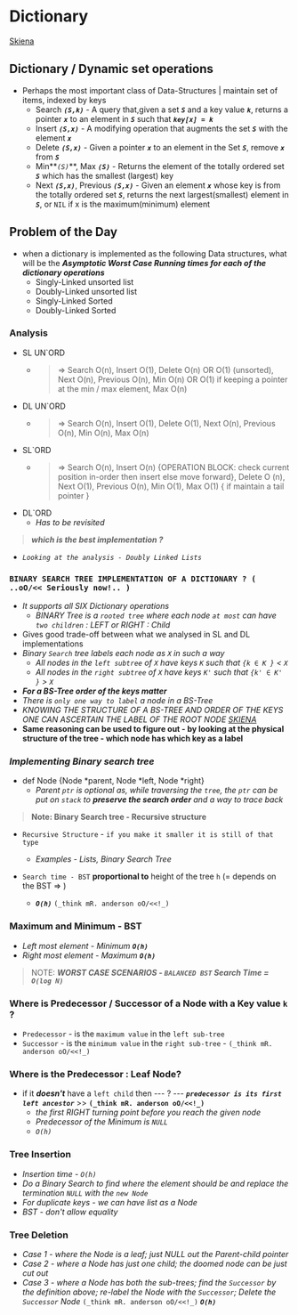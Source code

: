 # Dictionary

[Skiena](https://www.youtube.com/watch?v=2YcHOsrPLKE&list=PLOtl7M3yp-DV69F32zdK7YJcNXpTunF2b&index=5)

## Dictionary / Dynamic set operations

- Perhaps the most important class of Data-Structures | maintain set of items, indexed by keys
  - Search **_`(S,k)`_** - A query that,given a set **_`S`_** and a key value **_`k`_**, returns a pointer **_`x`_** to
    an element in **_`S`_** such that **_`key[x] = k`_**
  - Insert **_`(S,x)`_** - A modifying operation that augments the set **_`S`_** with the element **_`x`_**
  - Delete **_`(S,x)`_** - Given a pointer **_`x`_** to an element in the Set **_`S`_**, remove **_`x`_** from **_`S`_**
  - Min**_`(S)`_**, Max **_`(S)`_** - Returns the element of the totally ordered set **_`S`_** which has the smallest (largest) key
  - Next **_`(S,x)`_**, Previous **_`(S,x)`_** - Given an element **_`x`_** whose key is from the
    totally ordered set **_`S`_**, returns the next largest(smallest) element in **_`S`_**, or `NIL` if x is the maximum(minimum) element

## Problem of the Day

- when a dictionary is implemented as the following Data structures, what will be the
  **_Asymptotic Worst Case Running times for each of the dictionary operations_**
  - Singly-Linked unsorted list
  - Doubly-Linked unsorted list
  - Singly-Linked Sorted
  - Doubly-Linked Sorted

### Analysis

- SL UN`ORD
  - > => Search O(n), Insert O(1), Delete O(n) OR O(1) (unsorted), Next O(n), Previous O(n), Min O(n) OR O(1) if keeping a pointer at the min / max element, Max O(n)
- DL UN`ORD
  - > => Search O(n), Insert O(1), Delete O(1), Next O(n), Previous O(n), Min O(n), Max O(n)
- SL`ORD
  - > => Search O(n), Insert O(n) {OPERATION BLOCK: check current position in-order then insert else move forward},
    > Delete O (n), Next O(1), Previous O(n), Min O(1), Max O(1) { if maintain a tail pointer }
- DL`ORD
  - _Has to be revisited_

> **_which is the best implementation ?_**

- _`Looking at the analysis - Doubly Linked Lists`_

### `BINARY SEARCH TREE IMPLEMENTATION OF A DICTIONARY ? ( ..oO/<< Seriously now!.. )`

- _It supports all SIX Dictionary operations_
  - _BINARY Tree is a `rooted tree` where each node `at most` can have `two children` : LEFT or RIGHT : Child_
- Gives good trade-off between what we analysed in SL and DL implementations
- _Binary `Search` tree labels each node as `X` in such a way_
  - _All nodes in the `left subtree` of `X` have keys `K` such that `{k ∈ K }` < `X`_
  - _All nodes in the `right subtree` of `X` have keys `K'` such that `{k' ∈ K' }` > `X`_
- _**For a BS-Tree order of the keys matter**_
- _There is `only one way to label` a node in a BS-Tree_
- _KNOWING THE STRUCTURE OF A BS-TREE AND ORDER OF THE KEYS ONE CAN ASCERTAIN THE LABEL OF THE ROOT NODE [SKIENA](https://youtu.be/2YcHOsrPLKE?list=PLOtl7M3yp-DV69F32zdK7YJcNXpTunF2b&t=2833)_
- **Same reasoning can be used to figure out - by looking at the physical structure of the tree - which node has which key as a label**

### _Implementing Binary search tree_

- def Node {Node *parent, Node *left, Node \*right}
  - _Parent `ptr` is optional as, while traversing the `tree`, the `ptr` can be put on `stack` to **preserve the search order** and a way to trace back_

> **Note: Binary Search tree - Recursive structure**

- `Recursive Structure` - `if you make it smaller it is still of that type`

  - _Examples - Lists, Binary Search Tree_

- `Search time - BST` **proportional to** height of the tree `h`  (= depends on the BST =>  )
  - ***`O(h)`*** `(_think mR. anderson oO/<<!_)`

### Maximum and Minimum - BST

- _Left most element - Minimum_ ***`O(h)`***
- _Right most element - Maximum_ ***`O(h)`***

> NOTE: ***WORST CASE SCENARIOS - `BALANCED BST` Search Time = `O(log N)`***

### Where is Predecessor / Successor of a Node with a Key value `k` ?

- `Predecessor` - is the `maximum value` in the `left sub-tree`
- `Successor` - is the `minimum value` in the `right sub-tree` - `(_think mR. anderson oO/<<!_)`

### Where is the Predecessor : Leaf Node?

- if it ***doesn't*** have a `left child` then --- ? --- ***`predecessor is its first left ancestor`*** >> **`(_think mR. anderson oO/<<!_)`**
  - _the first RIGHT turning point before you reach the given node_
  - _Predecessor of the Minimum is `NULL`_
  - _`O(h)`_

### Tree Insertion

- _Insertion time - `O(h)`_
- _Do a Binary Search to find where the element should be and replace the termination `NULL` with the `new Node`_
- _For duplicate keys - we can have list as a Node_
- _BST - don't allow equality_

### Tree Deletion

- _Case 1 - where the Node is a leaf; just NULL out the Parent-child pointer_
- _Case 2 - where a Node has just one child; the doomed node can be just cut out_
- _Case 3 - where a Node has both the sub-trees; find the `Successor` by the definition above; re-label the Node with the  `Successor`; Delete the `Successor` Node_ `(_think mR. anderson oO/<<!_)` ***`O(h)`***
